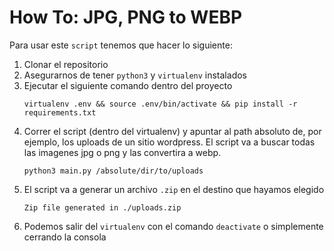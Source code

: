 # How To: JPG, PNG to WEBP

Para usar este `script` tenemos que hacer lo siguiente:
1. Clonar el repositorio
1. Asegurarnos de tener `python3` y `virtualenv` instalados
1. Ejecutar el siguiente comando dentro del proyecto
    ```
    virtualenv .env && source .env/bin/activate && pip install -r requirements.txt
    ```
1. Correr el script (dentro del virtualenv) y apuntar al path absoluto de, por ejemplo, los uploads de un sitio wordpress. El script va a buscar todas las imagenes jpg o png y las convertira a webp.
    ```
    python3 main.py /absolute/dir/to/uploads
    ```
1. El script va a generar un archivo `.zip` en el destino que hayamos elegido
    ```
    Zip file generated in ./uploads.zip
    ```
1. Podemos salir del `virtualenv` con el comando `deactivate` o simplemente cerrando la consola